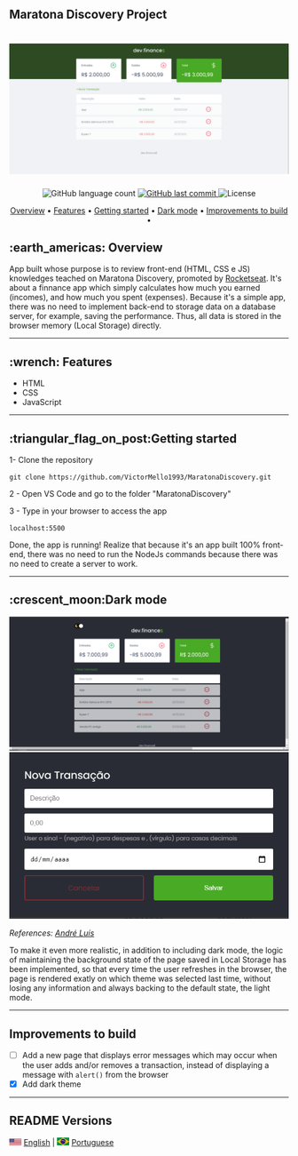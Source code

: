 <h2> Maratona Discovery Project</h2>

<h1 align="center">
  <img alt="Home page DevFinances" src="./assets/Screenshot_DevFinance.png"/>
</h1>
  
<p align="center">
  <img alt="GitHub language count" src="https://img.shields.io/github/languages/count/VictorMello1993/MaratonaDiscovery?color=FF0000">
  
  <a href="https://github.com/VictorMello1993/FlappyBird/commits/master">
    <img alt="GitHub last commit" src="https://img.shields.io/github/last-commit/VictorMello1993/MaratonaDiscovery?color=D3D3D3">
  </a> 
  
  <img alt="License" src="https://img.shields.io/badge/license-MIT-brightgreen">
   <a href="https://github.com/VictorMello1993/MaratonaDiscovery/stargazers"></a>
</p>

<p align="center">
  <a href="#earth_americas-overview">Overview</a> •
  <a href="#wrench-features">Features</a> •
  <a href="#triangular_flag_on_postgetting-started">Getting started</a> •  
  <a href="#crescent_moondark-mode">Dark mode</a> •    
  <a href="#improvements-to-build">Improvements to build</a> •  
</p>

<h2>:earth_americas: Overview</h2>
<p>App built whose purpose is to review front-end (HTML, CSS e JS) knowledges teached on Maratona Discovery, 
     promoted by <a href="https://rocketseat.com.br/">Rocketseat</a>. It's about a finnance app which simply calculates how much you earned (incomes), and how much you spent (expenses). 
     Because it's a simple app, there was no need to implement back-end to storage data on a database server, for example, 
     saving the performance. Thus, all data is stored in the browser memory (Local Storage) directly.
</p>

---

<h2>:wrench: Features</h2>
<ul>
  <li>HTML</li>
  <li>CSS</li>
  <li>JavaScript</li>
</ul>

---

<h2>:triangular_flag_on_post:Getting started</h2>

1- Clone the repository
```
git clone https://github.com/VictorMello1993/MaratonaDiscovery.git
```
2 - Open VS Code and go to the folder "MaratonaDiscovery"

3 - Type in your browser to access the app
```
localhost:5500
```

<p>Done, the app is running! Realize that because it's an app built 100% front-end, there was no need to run the NodeJs commands because there was no need to create a server
   to work.
</p>



---



<h2>:crescent_moon:Dark mode</h2>
<img src="./assets/DevFinancesDarkMode1.png" alt="Modo escuro"/>
<img src="./assets/DevFinancesDarkMode2.png" alt="Modo escuro"/>

<p><i>References: <a href="https://github.com/andrePereira11/maratonaDiscover">André Luís</a></i></p>

<p>To make it even more realistic, in addition to including dark mode, the logic of maintaining the background state of the page saved in Local Storage has been implemented, so that every time the user refreshes in the browser, the page is rendered exatly on which theme was selected last time, without losing any information and always backing to the default state, the light mode.</p>



---



## Improvements to build
- [ ] Add a new page that displays error messages which may occur when the user adds and/or removes a transaction, instead of displaying a message with ```alert()``` from the browser
- [x] Add dark theme

---
## README Versions
 <img alt="United States Flag" src="./assets/eua.png" width="22px"/> <a href="/README-ENUS.md">English</a> | <img alt="Brazil flag" src="./assets/br.jpg" width="22px"/> <a href="/README.md">Portuguese</a>

